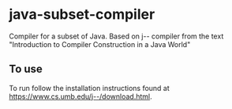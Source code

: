 # java-subset-compiler
Compiler for a subset of Java. Based on j-- compiler from the text "Introduction to Compiler Construction in a Java World"

## To use
To run follow the installation instructions found at https://www.cs.umb.edu/j--/download.html.

